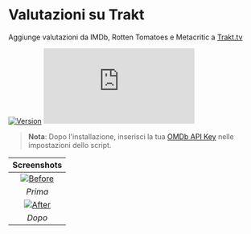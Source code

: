 # Valutazioni su Trakt

Aggiunge valutazioni da IMDb, Rotten Tomatoes e Metacritic a [Trakt.tv](https://trakt.tv/)

[![Version](https://img.shields.io/endpoint?url=https://runkit.io/ifelix18/userscript-version/branches/master/iFelix18/Trakt-Userscripts/master/userscripts/meta/ratings-on-trakt.meta.js&style=flat-square)](#valutazioni-su-trakt)
[![Size](https://img.shields.io/github/size/iFelix18/Trakt-Userscripts/userscripts/ratings-on-trakt.user.js?style=flat-square)](#valutazioni-su-trakt)

>**Nota**: Dopo l'installazione, inserisci la tua [OMDb API Key](https://www.omdbapi.com/apikey.aspx) nelle impostazioni dello script.

|                                 Screenshots                                 |
| :-------------------------------------------------------------------------: |
| [![Before](https://i.imgur.com/2cFZHL5.png "Prima")](#valutazioni-su-trakt) |
|                                   _Prima_                                   |
|  [![After](https://i.imgur.com/cSiRt7P.png "Dopo")](#valutazioni-su-trakt)  |
|                                   _Dopo_                                    |
